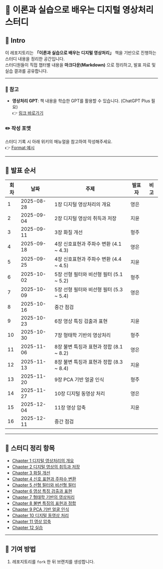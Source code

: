 # 📖 이론과 실습으로 배우는 디지털 영상처리 스터디

## 📌 Intro

이 레포지토리는 **「이론과 실습으로 배우는 디지털 영상처리」** 책을 기반으로 진행하는 스터디 내용을 정리한 공간입니다.  
스터디원들이 직접 챕터별 내용을 **마크다운(Markdown)** 으로 정리하고, 발표 자료 및 실습 결과를 공유합니다.  

---

### 🔎 참고
- **영상처리 GPT**: 책 내용을 학습한 GPT를 활용할 수 있습니다. (ChatGPT Plus 필요)  
  👉 [링크 바로가기](https://chatgpt.com/g/g-689163026f10819193a22ec1db22b673-digital-image-processing)

### ✏️ 작성 포맷
스터디 기록 시 아래 위키의 매뉴얼을 참고하여 작성해주세요.  
👉 [Format 예시](https://www.notion.so/Format-X-242e4ff3b416800a9407e2eb481068cb?pvs=21)

---

## 🚀 발표 순서

| 회차 | 날짜 | 주제 | 발표자 | 비고 |
| --- | --- | --- | --- | --- |
| 1 | 2025-08-28 | 1장 디지털 영상처리의 개요 | 영은 |  |
| 2 | 2025-09-04 | 2장 디지털 영상의 취득과 저장 | 지윤 |  |
| 3 | 2025-09-11 | 3장 화질 개선 | 형주 |  |
| 4 | 2025-09-18 | 4장 신호표현과 주파수 변환 (4.1 ~ 4.3) | 영은 |  |
| 5 | 2025-09-25 | 4장 신호표현과 주파수 변환 (4.4 ~ 4.5) | 지윤 |  |
| 6 | 2025-10-02 | 5장 선형 필터와 비선형 필터 (5.1 ~ 5.2) | 형주 |  |
| 7 | 2025-10-09 | 5장 선형 필터와 비선형 필터 (5.3 ~ 5.4) | 영은 |  |
| 8 | 2025-10-16 | 중간 점검 |  |  |
| 9 | 2025-10-23 | 6장 영상 특징 검출과 표현 | 지윤 |  |
| 10 | 2025-10-30 | 7장 형태학 기반의 영상처리 | 형주 |  |
| 11 | 2025-11-06 | 8장 불변 특징과 표현과 정합 (8.1 ~ 8.2) | 영은 |  |
| 12 | 2025-11-13 | 8장 불변 특징과 표현과 정합 (8.3 ~ 8.4) | 지윤 |  |
| 13 | 2025-11-20 | 9장 PCA 기반 얼굴 인식 | 형주 |  |
| 14 | 2025-11-27 | 10장 디지털 동영상 처리 | 영은 |  |
| 15 | 2025-12-04 | 11장 영상 압축 | 지윤 |  |
| 16 | 2025-12-11 | 중간 점검 |  |  |

---

## 📂 스터디 정리 항목

- [Chapter 1 디지털 영상처리의 개요](./01-Introduction/summary.md)
- [Chapter 2 디지털 영상의 취득과 저장](./02-Acquisition/summary.md)
- [Chapter 3 화질 개선](./03-Enhancement/summary.md)
- [Chapter 4 신호 표현과 주파수 변환](./04-Frequency/summary.md)
- [Chapter 5 선형 필터와 비선형 필터](./05-Filters/summary.md)
- [Chapter 6 영상 특징 검출과 표현](./06-Features/summary.md)
- [Chapter 7 형태학 기반의 영상처리](./07-Morphology/summary.md)
- [Chapter 8 불변 특징의 표현과 정합](./08-Invariant/summary.md)
- [Chapter 9 PCA 기반 얼굴 인식](./09-PCA-Face/summary.md)
- [Chapter 10 디지털 동영상 처리](./10-Video/summary.md)
- [Chapter 11 영상 압축](./11-Compression/summary.md)
- [Chapter 12 실습](./12-Practice/summary.md)

---

## 🙌 기여 방법

1. 레포지토리를 `fork` 한 뒤 브랜치를 생성합니다.  
